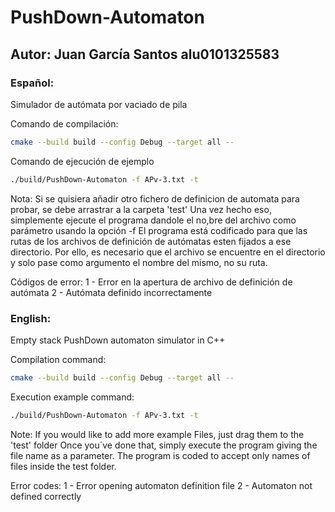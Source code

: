 # PushDown-Automaton
## Autor: Juan García Santos alu0101325583 
### Español:
Simulador de autómata por vaciado de pila

Comando de compilación:
```bash
cmake --build build --config Debug --target all --
```

Comando de ejecución de ejemplo
```bash
./build/PushDown-Automaton -f APv-3.txt -t
```

Nota: Si se quisiera añadir otro fichero de definicion de automata para probar, se debe arrastrar a la carpeta 'test'
Una vez hecho eso, simplemente ejecute el programa dandole el no,bre del archivo como parámetro usando la opción -f
El programa está codificado para que las rutas de los archivos de definición de autómatas esten fijados a ese directorio. Por ello, es necesario que el archivo se encuentre en el directorio y solo pase como argumento el nombre del mismo, no su ruta.

Códigos de error:
  1 - Error en la apertura de archivo de definición de autómata
  2 - Autómata definido incorrectamente

### English:
Empty stack PushDown automaton simulator in C++

Compilation command:
```bash
cmake --build build --config Debug --target all --
```

Execution example command:
```bash
./build/PushDown-Automaton -f APv-3.txt -t
```

Note: If you would like to add more example Files, just drag them to the 'test' folder
Once you´ve done that, simply execute the program giving the file name as a parameter.
The program is coded to accept only names of files inside the test folder.

Error codes:
  1 - Error opening automaton definition file
  2 - Automaton not defined correctly 